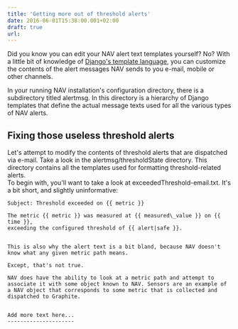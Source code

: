 ```yaml
---
title: 'Getting more out of threshold alerts'
date: 2016-06-01T15:38:00.001+02:00
draft: true
url: 
---
```


Did you know you can edit your NAV alert text templates yourself? No? With a little bit of knowledge of [Django's template language](https://docs.djangoproject.com/en/1.7/topics/templates/), you can customize the contents of the alert messages NAV sends to you e-mail, mobile or other channels.  
  
In your running NAV installation's configuration directory, there is a subdirectory titled alertmsg. In this directory is a hierarchy of Django templates that define the actual message texts used for all the various types of NAV alerts.  

Fixing those useless threshold alerts
-------------------------------------

Let's attempt to modify the contents of threshold alerts that are dispatched via e-mail. Take a look in the alertmsg/thresholdState directory. This directory contains all the templates used for formatting threshold-related alerts.  
To begin with, you'll want to take a look at exceededThreshold-email.txt. It's a bit short, and slightly uninformative:  
  
```
Subject: Threshold exceeded on {{ metric }}  
  
The metric {{ metric }} was measured at {{ measured\_value }} on {{ time }},  
exceeding the configured threshold of {{ alert|safe }}.  

``````
  

```NAV's threshold monitor is quite generic, and can be used to monitor any value stored in the Graphite server NAV is configured to use - it doesn't matter whether the metric came from NAV itself or not.  
  
This is also why the alert text is a bit bland, because NAV doesn't know what any given metric path means.  
  
Except, that's not true.  
  
NAV does have the ability to look at a metric path and attempt to associate it with some object known to NAV. Sensors are an example of a NAV object that corresponds to some metric that is collected and dispatched to Graphite.  
  

Add more text here...
---------------------